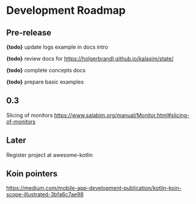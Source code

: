 # Development Roadmap


## Pre-release

**{todo}** update logs example in docs intro

**{todo}** review docs for https://holgerbrandl.github.io/kalasim/state/

**{todo}** complete concepts docs

**{todo}** prepare basic examples

## 0.3

Slicing of monitors https://www.salabim.org/manual/Monitor.html#slicing-of-monitors

## Later

Register project at awesome-kotlin


## Koin pointers

https://medium.com/mobile-app-development-publication/kotlin-koin-scope-illustrated-3bfa6c7ae98